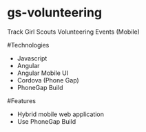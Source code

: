 gs-volunteering
===============

Track Girl Scouts Volunteering Events (Mobile)

#Technologies
* Javascript
* Angular
* Angular Mobile UI
* Cordova (Phone Gap)
* PhoneGap Build

#Features
* Hybrid mobile web application
* Use PhoneGap Build